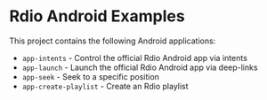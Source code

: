 # Rdio Android Examples

This project contains the following Android applications:

- `app-intents` - Control the official Rdio Android app via intents
- `app-launch` - Launch the official Rdio Android app via deep-links
- `app-seek` - Seek to a specific position
- `app-create-playlist` - Create an Rdio playlist
